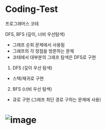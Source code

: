 # Coding-Test
프로그래머스 코테


DFS, BFS (깊이, 너비 우선탐색)
- 그래프 순회 문제에서 사용됨
- 그래프의 각 정점을 방문하는 문제
- 코테에서 대부분의 그래프 탐색은 DFS로 구현

1) DFS (깊이 우선 탐색)
- 스택/재귀로 구현


2) BFS (너비 우선 탐색)
- 큐로 구현 (그래프 최단 경로 구하는 문제에 사용)

# ![image](https://user-images.githubusercontent.com/50647833/129039103-9f6bb880-f74d-4d72-8fcc-65450ae70fc4.png)
